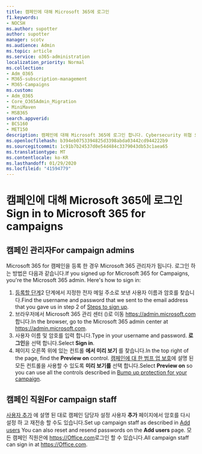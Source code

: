 ```yaml
---
title: 캠페인에 대해 Microsoft 365에 로그인
f1.keywords:
- NOCSH
ms.author: supotter
author: supotter
manager: scotv
ms.audience: Admin
ms.topic: article
ms.service: o365-administration
localization_priority: Normal
ms.collection:
- Adm_O365
- M365-subscription-management
- M365-Campaigns
ms.custom:
- Adm_O365
- Core_O365Admin_Migration
- MiniMaven
- MSB365
search.appverid:
- BCS160
- MET150
description: 캠페인에 대해 Microsoft 365에 로그인 합니다. Cybersecurity 위협 으로부터 전자 메일, 데이터 및 통신으로 캠페인을 보호 합니다.
ms.openlocfilehash: b394eb0753394825d3398abda03442cd944222b9
ms.sourcegitcommit: 1c91b7b24537d0e54d484c3379043db53c1aea65
ms.translationtype: MT
ms.contentlocale: ko-KR
ms.lasthandoff: 01/29/2020
ms.locfileid: "41594779"
---
```

# <a name="sign-in-to-microsoft-365-for-campaigns"></a><span data-ttu-id="fe776-104">캠페인에 대해 Microsoft 365에 로그인</span><span class="sxs-lookup"><span data-stu-id="fe776-104">Sign in to Microsoft 365 for campaigns</span></span>

## <a name="for-campaign-admins"></a><span data-ttu-id="fe776-105">캠페인 관리자</span><span class="sxs-lookup"><span data-stu-id="fe776-105">For campaign admins</span></span>
<span data-ttu-id="fe776-106">Microsoft 365 for 캠페인을 등록 한 경우 Microsoft 365 관리자가 됩니다. 로그인 하는 방법은 다음과 같습니다.</span><span class="sxs-lookup"><span data-stu-id="fe776-106">If you signed up for Microsoft 365 for Campaigns, you're the Microsoft 365 admin. Here's how to sign in:</span></span> 
1. <span data-ttu-id="fe776-107">[등록할 단계](m365-campaigns-sign-up.md#steps-to-sign-up)2 단계에서 지정한 전자 메일 주소로 보낸 사용자 이름과 암호를 찾습니다.</span><span class="sxs-lookup"><span data-stu-id="fe776-107">Find the username and password that we sent to the email address that you gave us in step 2 of [Steps to sign up](m365-campaigns-sign-up.md#steps-to-sign-up).</span></span>
2. <span data-ttu-id="fe776-108">브라우저에서 Microsoft 365 관리 센터 ()로 이동 <a href="https://go.microsoft.com/fwlink/p/?linkid=837890" target="_blank">https://admin.microsoft.com</a>합니다.</span><span class="sxs-lookup"><span data-stu-id="fe776-108">In the browser, go to the Microsoft 365 admin center at <a href="https://go.microsoft.com/fwlink/p/?linkid=837890" target="_blank">https://admin.microsoft.com</a>.</span></span> 
3. <span data-ttu-id="fe776-109">사용자 이름 및 암호를 입력 합니다.</span><span class="sxs-lookup"><span data-stu-id="fe776-109">Type in your username and password.</span></span> <span data-ttu-id="fe776-110">**로그인**을 선택 합니다.</span><span class="sxs-lookup"><span data-stu-id="fe776-110">Select **Sign in**.</span></span>
4. <span data-ttu-id="fe776-111">페이지 오른쪽 위에 있는 컨트롤 **에서 미리 보기** 를 찾습니다.</span><span class="sxs-lookup"><span data-stu-id="fe776-111">In the top right of the page, find the **Preview on** control.</span></span> <span data-ttu-id="fe776-112">[캠페인에 대 한 범프 업 보호](m365-campaigns-security-overview.md)에 설명 된 모든 컨트롤을 사용할 수 있도록 **미리 보기를** 선택 합니다.</span><span class="sxs-lookup"><span data-stu-id="fe776-112">Select **Preview on** so you can use all the controls described in [Bump up protection for your campaign](m365-campaigns-security-overview.md).</span></span>

## <a name="for-campaign-staff"></a><span data-ttu-id="fe776-113">캠페인 직원</span><span class="sxs-lookup"><span data-stu-id="fe776-113">For campaign staff</span></span>
<span data-ttu-id="fe776-114">[사용자 추가](../business/add-users-m365b.md?toc=/microsoft-365/campaigns/toc.json) 에 설명 된 대로 캠페인 담당자 설정 사용자 **추가** 페이지에서 암호를 다시 설정 하 고 재전송 할 수도 있습니다.</span><span class="sxs-lookup"><span data-stu-id="fe776-114">Set up campaign staff as described in [Add users](../business/add-users-m365b.md?toc=/microsoft-365/campaigns/toc.json) You can also reset and resend passwords on the **Add users** page.</span></span>
<span data-ttu-id="fe776-115">모든 캠페인 직원은에 <a href="https://office.com" target="_blank">https://Office.com</a>로그인 할 수 있습니다.</span><span class="sxs-lookup"><span data-stu-id="fe776-115">All campaign staff can sign in at <a href="https://office.com" target="_blank">https://Office.com</a>.</span></span>

